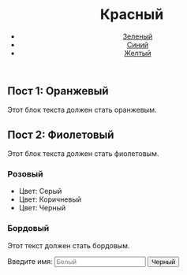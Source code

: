 <!DOCTYPE html>
<html lang="ru">
<head>
 <meta charset="UTF-8">
 <meta name="viewport" content="width=device-width, initial-scale=1.0">
 <title>Лабораторная работа: Селекторы CSS</title>
 <link rel="stylesheet" href="Lab3_1.css">
</head>
<body>
 <header>
 <h1 class="main-title">Красный</h1>
 <nav>
 <ul class="nav-list">
 <li><a href="#" class="link">Зеленый</a></li>
 <li><a href="#" class="link special-link">Синий</a></li>
 <li><a href="#" class="link">Желтый</a></li>
 </ul>
 </nav>
 </header>

 <section class="content">
 <article class="post" id="first-post">
 <h2>Пост 1: Оранжевый</h2>
 <p>Этот блок текста должен стать оранжевым.</p>
 </article>

 <article class="post">
 <h2>Пост 2: Фиолетовый</h2>
 <p>Этот блок текста должен стать фиолетовым.</p>
 </article>
 </section>
 <section class="sidebar">
 <div class="widget">
 <h3>Розовый</h3>
 <ul class="color-list">
 <li>Цвет: Серый</li>
 <li>Цвет: Коричневый</li>
 <li class="highlighted">Цвет: Черный</li>
 </ul>
 </div>
 <div class="widget important-widget">
 <h3>Бордовый</h3>
 <p class="note">Этот текст должен стать бордовым.</p>
 </div>
 </section>
 <footer>
 <form action="#" class="form">
 <label for="name">Введите имя:</label>
 <input type="text" id="name" placeholder="Белый">
 <button type="submit" class="submit-btn">Черный</button>
 </form>
 </footer>
</body>
</html>
